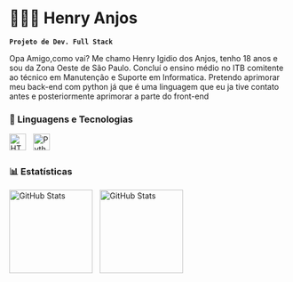 
# 👨🏻‍💻 Henry Anjos

**`Projeto de Dev. Full Stack`**

Opa Amigo,como vai? Me chamo Henry Igidio dos Anjos, tenho 18 anos e sou da Zona Oeste de São Paulo. Concluí o ensino médio no ITB comitente ao técnico em Manutenção e Suporte em Informatica. Pretendo aprimorar meu back-end com python já que é uma linguagem que eu ja tive contato antes e posteriormente aprimorar a parte do front-end


### 🤖 Linguagens e Tecnologias

<img 
    align="left" 
    alt="HTML"
    title="HTML" 
    width="30px" 
    style="padding-right: 10px;" 
    src="https://cdn.jsdelivr.net/gh/devicons/devicon@latest/icons/html5/html5-original.svg" 
/>
<img 
    align="left" 
    alt="Python" 
    title="Python"
    width="30px" 
    style="padding-right: 10px;" 
    src="https://cdn.jsdelivr.net/gh/devicons/devicon@latest/icons/python/python-original.svg" 
/>

<br/>
<br/>

### 📊 Estatísticas

<p>
  <img 
    align="left" 
    alt="GitHub Stats" 
    height="150" 
    style="padding-right: 10px;" 
    src="https://github-readme-stats.vercel.app/api?username=HenryAnjos&show_icons=true&theme=dark" 
  />

<img 
      align="left" 
      alt="GitHub Stats" 
      height="150" 
      src="https://github-readme-stats.vercel.app/api/top-langs/?username=HenryAnjos&layout=compact&theme=dark" 
  />

</p>
